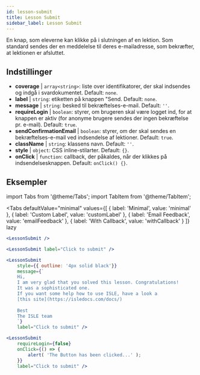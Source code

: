 ```yaml
---
id: lesson-submit 
title: Lesson Submit
sidebar_label: Lesson Submit
---
```


En knap, som eleverne kan klikke på i slutningen af en lektion. Som standard sendes der en meddelelse til deres e-mailadresse, som bekræfter, at lektionen er afsluttet.

## Indstillinger

* __coverage__ | `array<string>`: liste over identifikatorer, der skal indsendes og indgå i svardokumentet. Default: `none`.
* __label__ | `string`: etiketten på knappen "Send. Default: `none`.
* __message__ | `string`: besked til bekræftelses-e-mail. Default: `''`.
* __requireLogin__ | `boolean`: styrer, om brugeren skal være logget ind, for at knappen er aktiv (for anonyme brugere sendes der ingen bekræftelse pr. e-mail). Default: `true`.
* __sendConfirmationEmail__ | `boolean`: styrer, om der skal sendes en bekræftelses-e-mail ved indsendelse af lektioner. Default: `true`.
* __className__ | `string`: klassens navn. Default: `''`.
* __style__ | `object`: CSS inline-stilarter. Default: `{}`.
* __onClick__ | `function`: callback, der påkaldes, når der klikkes på indsendelsesknappen. Default: `onClick() {}`.


## Eksempler

import Tabs from '@theme/Tabs';
import TabItem from '@theme/TabItem';

<Tabs
    defaultValue="minimal"
    values={[
        { label: 'Minimal', value: 'minimal' },
        { label: 'Custom Label', value: 'customLabel' },
        { label: 'Email Feedback', value: 'emailFeedback' },
        { label: 'With Callback', value: 'withCallback' }
    ]}
    lazy
>
<TabItem value="minimal">

```jsx live
<LessonSubmit />
```

</TabItem>

<TabItem value="customLabel">

```jsx live
<LessonSubmit label="Click to submit" />
```

</TabItem>

<TabItem value="withEmail">

```jsx live
<LessonSubmit 
    style={{ outline: '4px solid black'}}
    message={`
    Hi,
    I am very glad that you solved this lesson. Congratulations! 
    It was a sophisticated one.
    If you want some help how to use ISLE, have a look a 
    [this site](https://isledocs.com/docs/)
    
    Best
    The ISLE team
    `}
    label="Click to submit" />
```
</TabItem>

<TabItem value="withCallback">

```jsx live
<LessonSubmit 
    requireLogin={false}
    onClick={() => {
        alert( 'The Button has been clicked...' );
    }}
    label="Click to submit" />
```
</TabItem>

</Tabs>

